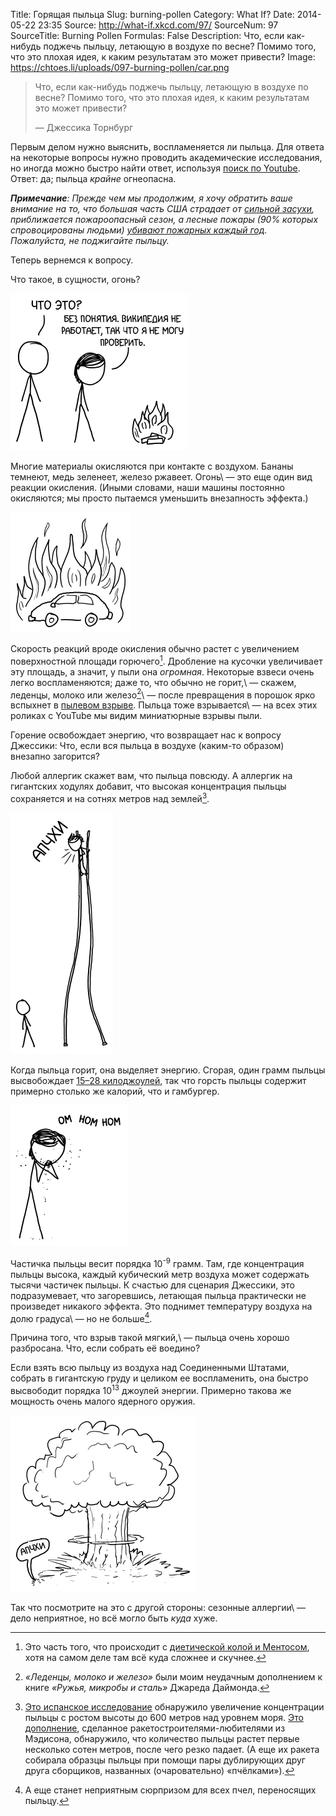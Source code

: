Title: Горящая пыльца
Slug: burning-pollen
Category: What If?
Date: 2014-05-22 23:35
Source: http://what-if.xkcd.com/97/
SourceNum: 97
SourceTitle: Burning Pollen
Formulas: False
Description: Что, если как-нибудь поджечь пыльцу, летающую в воздухе по весне? Помимо того, что это плохая идея, к каким результатам это может привести?
Image: https://chtoes.li/uploads/097-burning-pollen/car.png

> Что, если как-нибудь поджечь пыльцу, летающую в воздухе по весне? Помимо того, что это плохая идея, к каким результатам это может привести?
>
> — Джессика Торнбург

Первым делом нужно выяснить, воспламеняется ли пыльца. Для ответа на некоторые вопросы нужно проводить академические исследования, но иногда можно быстро найти ответ, используя [поиск по Youtube](https://www.youtube.com/results?search_query=pollen+flammable). Ответ: да; пыльца _крайне_ огнеопасна.

_**Примечание**: Прежде чем мы продолжим, я хочу обратить ваше внимание на то, что большая часть США страдает от [сильной засухи](http://droughtmonitor.unl.edu/), приближается пожароопасный сезон, а лесные пожары (90% которых спровоцированы людьми) [убивают пожарных каждый год](http://www.nwcg.gov/pms/pubs/pms841/pms841_all-72dpi.pdf). Пожалуйста, не поджигайте пыльцу._

Теперь вернемся к вопросу.

Что такое, в сущности, огонь?

![](/uploads/097-burning-pollen/hands_ru.png "ЧТО есть огонь? Мы просто не знаем.")

Многие материалы окисляются при контакте с воздухом. Бананы темнеют, медь зеленеет, железо ржавеет. Огонь\ — это еще один вид реакции окисления. (Иными словами, наши машины постоянно окисляются; мы просто пытаемся уменьшить внезапность эффекта.)

![](/uploads/097-burning-pollen/car.png "Однако части, которые окисляются при пожаре в машине обычно не те же, что ржавеют.")

Скорость реакций вроде окисления обычно растет с увеличением поверхностной площади горючего[^1]. Дробление на кусочки увеличивает эту площадь, а значит, у пыли она _огромная_. Некоторые взвеси очень легко воспламеняются; даже то, что обычно не горит,\ — скажем, леденцы, молоко или железо[^2]\ — после превращения в порошок ярко вспыхнет в [пылевом взрыве](https://www.osha.gov/Publications/combustibledustposter.pdf). Пыльца тоже взрывается\ — на всех этих роликах с YouTube мы видим миниатюрные взрывы пыли.

[^1]: Это часть того, что происходит с [диетической колой и Ментосом](http://planck.lal.in2p3.fr/wiki/uploads/Photos/Activit%E9esClandestines/Coffey08_diet_coke_and_mentos.pdf), хотя на самом деле там всё куда сложнее и скучнее.
[^2]: _«Леденцы, молоко и железо»_ были моим неудачным дополнением к книге _«Ружья, микробы и сталь»_ Джареда Даймонда.

Горение освобождает энергию, что возвращает нас к вопросу Джессики: Что, если вся пыльца в воздухе (каким-то образом) внезапно загорится?

Любой аллергик скажет вам, что пыльца повсюду. А аллергик на гигантских ходулях добавит, что высокая концентрация пыльцы сохраняется и на сотнях метров над землей[^3].

[^3]: [Это испанское исследование](http://link.springer.com/article/10.1023%2FA%3A1007685513925) обнаружило увеличение концентрации пыльцы с ростом высоты до 600 метров над уровнем моря. [Это дополнение](http://westrocketry.com/sli2008/PLAR_MadisonWest2008.pdf), сделанное ракетостроителями-любителями из Мэдисона, обнаружило, что количество пыльцы растет первые несколько сотен метров, после чего резко падает. (А еще их ракета собирала образцы пыльцы при помощи пары дублирующих друг друга сборщиков, названных (очаровательно) «пчёлками»).

![](/uploads/097-burning-pollen/stilts_ru.png "«Я ДУМАЮ, СВИДАНИЕ ПРОХОДИТ НЕПЛОХО!» «ЧИВО?» «ГОВОРЮ, Я ДУМАЮ... А, НЕВАЖНО»")

Когда пыльца горит, она выделяет энергию. Сгорая, один грамм пыльцы высвобождает [15–28 килоджоулей](http://www.inkcorrosion.org/reports/000592/front.pdf), так что горсть пыльцы содержит примерно столько же калорий, что и гамбургер.

![](/uploads/097-burning-pollen/eating_ru.png "Я как пчела: пыльца вечно откладывается на бедрах.")

Частичка пыльцы весит порядка 10<sup>-9</sup> грамм. Там, где концентрация пыльцы высока, каждый кубический метр воздуха может содержать тысячи частичек пыльцы. К счастью для сценария Джессики, это подразумевает, что загоревшись, летающая пыльца практически не произведет никакого эффекта. Это поднимет температуру воздуха на долю градуса\ — но не больше[^4].

[^4]: А еще станет неприятным сюрпризом для всех пчел, переносящих пыльцу.

Причина того, что взрыв такой мягкий,\ — пыльца очень хорошо разбросана. Что, если собрать её воедино?

Если взять всю пыльцу из воздуха над Соединенными Штатами, собрать в гигантскую груду и целиком ее воспламенить, она быстро высвободит порядка 10<sup>13</sup> джоулей энергии. Примерно такова же мощность очень малого ядерного оружия.

![](/uploads/097-burning-pollen/mushroom_ru.png "Нам понадобится таблетка Кларитина весом в шестьдесят тысяч тонн?")

Так что посмотрите на это с другой стороны: сезонные аллергии\ — дело неприятное, но всё могло быть _куда_ хуже.
